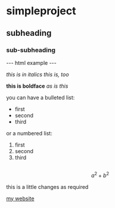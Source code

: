 # simpleproject

## subheading

### sub-subheading

--- html example ---

*this is in italics*
_this is, too_

**this is boldface**
_as is this_

you can have a bulleted list:
- first
- second
- third

or a numbered list:
1. first
2. second
3. third

```R

```

$$a^2+b^2$$

this is a little changes as required

[my website](https://........)


